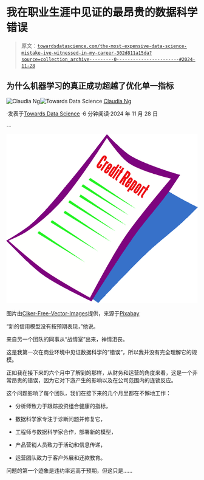 # 我在职业生涯中见证的最昂贵的数据科学错误

> 原文：[`towardsdatascience.com/the-most-expensive-data-science-mistake-ive-witnessed-in-my-career-302d811a15da?source=collection_archive---------0-----------------------#2024-11-28`](https://towardsdatascience.com/the-most-expensive-data-science-mistake-ive-witnessed-in-my-career-302d811a15da?source=collection_archive---------0-----------------------#2024-11-28)

## 为什么机器学习的真正成功超越了优化单一指标

[](https://ds-claudia.medium.com/?source=post_page---byline--302d811a15da--------------------------------)![Claudia Ng](https://ds-claudia.medium.com/?source=post_page---byline--302d811a15da--------------------------------)[](https://towardsdatascience.com/?source=post_page---byline--302d811a15da--------------------------------)![Towards Data Science](https://towardsdatascience.com/?source=post_page---byline--302d811a15da--------------------------------) [Claudia Ng](https://ds-claudia.medium.com/?source=post_page---byline--302d811a15da--------------------------------)

·发表于[Towards Data Science](https://towardsdatascience.com/?source=post_page---byline--302d811a15da--------------------------------) ·6 分钟阅读·2024 年 11 月 28 日

--

![](img/3d9918e5a88081ecf638af26c80f0952.png)

图片由[Clker-Free-Vector-Images](https://pixabay.com/users/clker-free-vector-images-3736/?utm_source=link-attribution&utm_medium=referral&utm_campaign=image&utm_content=40671)提供，来源于[Pixabay](https://pixabay.com//?utm_source=link-attribution&utm_medium=referral&utm_campaign=image&utm_content=40671)

“新的信用模型没有按预期表现，”他说。

来自另一个团队的同事从“战情室”出来，神情沮丧。

这是我第一次在商业环境中见证数据科学的“错误”，所以我并没有完全理解它的规模。

正如我在接下来的六个月中了解到的那样，从财务和运营的角度来看，这是一个非常昂贵的错误，因为它对下游产生的影响以及在公司范围内的连锁反应。

这个问题影响了每个团队，我们在接下来的几个月里都在不懈地工作：

+   分析师致力于跟踪投资组合健康的指标，

+   数据科学家专注于诊断问题并修复它，

+   工程师与数据科学家合作，部署新的模型，

+   产品营销人员致力于活动和信息传递，

+   运营团队致力于客户外展和还款教育。

问题的第一个迹象是违约率远高于预期，但这只是……
